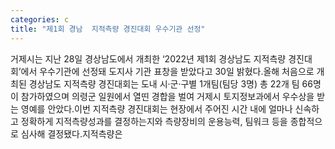 ```yaml
---
categories: c
title: "제1회 경남  지적측량 경진대회 우수기관 선정"
---
```

거제시는 지난 28일 경상남도에서 개최한 ‘2022년 제1회 경상남도 지적측량 경진대회’에서 우수기관에 선정돼 도지사 기관 표창을 받았다고 30일 밝혔다.올해 처음으로 개최된 경상남도 지적측량 경진대회는 도내 시·군·구별 1개팀(팀당 3명) 총 22개 팀 66명이 참가하였으며 의령군 일원에서 열띤 경합을 벌여 거제시 토지정보과에서 우수상을 받는 영예를 안았다.이번 지적측량 경진대회는 현장에서 주어진 시간 내에 얼마나 신속하고 정확하게 지적측량성과를 결정하는지와 측량장비의 운용능력, 팀워크 등을 종합적으로 심사해 결정됐다.지적측량은